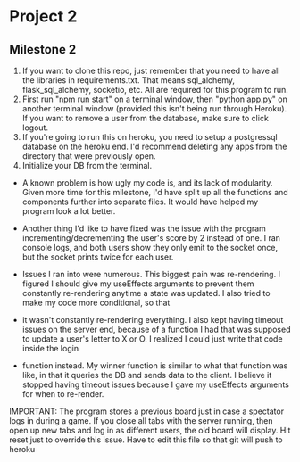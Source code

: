 # Project 2

## Milestone 2
1. If you want to clone this repo, just remember that you need to have all the libraries in requirements.txt. That means sql_alchemy, flask_sql_alchemy, socketio, etc. All are required for this program to run.
2. First run "npm run start" on a terminal window, then "python app.py" on another terminal window (provided this isn't being run through Heroku). If you want to remove a user from the database, make sure to click logout.
3. If you're going to run this on heroku, you need to setup a postgressql database on the heroku end. I'd recommend deleting any apps from the directory that were previously open. 
4. Initialize your DB from the terminal.

* A known problem is how ugly my code is, and its lack of modularity. Given more time for this milestone, I'd have split up all the functions and components further into separate files. It would have helped my program look a lot better.
* Another thing I'd like to have fixed was the issue with the program incrementing/decrementing the user's score by 2 instead of one. I ran console logs, and both users show they only emit to the socket once, but the socket prints twice for each user. 

* Issues I ran into were numerous. This biggest pain was re-rendering. I figured I should give my useEffects arguments to prevent them constantly re-rendering anytime a state was updated. I also tried to make my code more conditional, so that 
* it wasn't constantly re-rendering everything. I also kept having timeout issues on the server end, because of a function I had that was supposed to update a user's letter to X or O. I realized I could just write that code inside the login
* function instead. My winner function is similar to what that function was like, in that it queries the DB and sends data to the client. I believe it stopped having timeout issues because I gave my useEffects arguments for when to re-render. 

IMPORTANT:
    The program stores a previous board just in case a spectator logs in during a game. If you close all tabs with the server running, then open up new tabs and log in as different users, the old board will display. Hit reset just to
    override this issue. Have to edit this file so that git will push to heroku